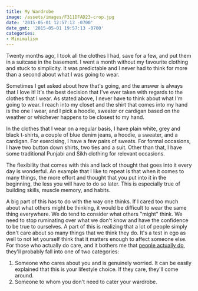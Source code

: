 ```yaml
---
title: My Wardrobe
image: /assets/images/F311DFAD23-crop.jpg
date: '2015-05-01 12:57:13 -0700'
date_gmt: '2015-05-01 19:57:13 -0700'
categories:
- Minimalism
---
```

Twenty months ago, I took all the clothes I had, save for a few, and put them in a suitcase in the basement. I went a month without my favourite clothing and stuck to simplicity. It was predictable and I never had to think for more than a second about what I was going to wear.

Sometimes I get asked about how that's going, and the answer is always that I love it! It's the best decision that I've ever taken with regards to the clothes that I wear. As stated above, I never have to think about what I'm going to wear. I reach into my closet and the shirt that comes into my hand is the one I wear, and I pick a hoodie, sweater or cardigan based on the weather or whichever happens to be closest to my hand.

In the clothes that I wear on a regular basis, I have plain white, grey and black t-shirts, a couple of blue denim jeans, a hoodie, a sweater, and a cardigan. For exercising, I have a few pairs of sweats. For formal occasions, I have two button down shirts, two ties and a suit. Other than that, I have some traditional Punjabi and Sikh clothing for relevant occasions.

The flexibility that comes with this and lack of thought that goes into it every day is wonderful. An example that I like to repeat is that when it comes to many things, the more effort and thought that you put into it in the beginning, the less you will have to do so later. This is especially true of building skills, muscle memory, and habits.

A big part of this has to do with the way one thinks. If I cared too much about what others might be thinking, it would be difficult to wear the same thing everywhere. We do tend to consider what others "might" think. We need to stop ruminating over what we don't know and have the confidence to be true to ourselves. A part of this is realizing that a lot of people simply don't care about so many things that we think they do. It's a test in ego as well to not let yourself think that it matters enough to affect someone else. For those who actually do care, and it bothers me that <a href="https://www.facebook.com/VancouverDesi/photos/a.265555506896387.62665.263266033792001/734169500034983/" target="_blank">people actually do</a>, they'll probably fall into one of two categories:


1. Someone who cares about you and is genuinely worried. It can be easily explained that this is your lifestyle choice. If they care, they'll come around.
2. Someone to whom you don't need to cater your wardrobe.
